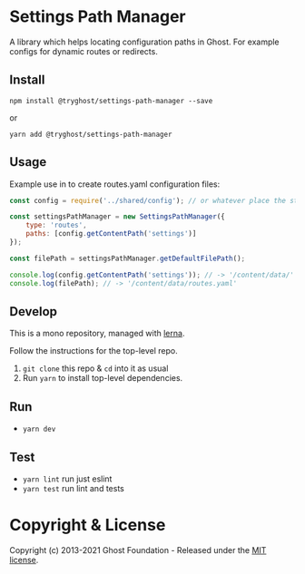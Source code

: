 # Settings Path Manager
A library which helps locating configuration paths in Ghost. For example configs for dynamic routes or redirects.

## Install

`npm install @tryghost/settings-path-manager --save`

or

`yarn add @tryghost/settings-path-manager`


## Usage
Example use in to create routes.yaml configuration files:
```js
const config = require('../shared/config'); // or whatever place the storage folders are configured at

const settingsPathManager = new SettingsPathManager({
    type: 'routes',
    paths: [config.getContentPath('settings')]
});

const filePath = settingsPathManager.getDefaultFilePath();

console.log(config.getContentPath('settings')); // -> '/content/data/'
console.log(filePath); // -> '/content/data/routes.yaml'
```

## Develop

This is a mono repository, managed with [lerna](https://lernajs.io/).

Follow the instructions for the top-level repo.
1. `git clone` this repo & `cd` into it as usual
2. Run `yarn` to install top-level dependencies.


## Run

- `yarn dev`


## Test

- `yarn lint` run just eslint
- `yarn test` run lint and tests




# Copyright & License 

Copyright (c) 2013-2021 Ghost Foundation - Released under the [MIT license](LICENSE).
